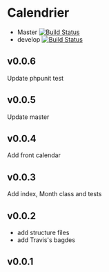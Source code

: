 # Calendrier

* Master [![Build Status](https://travis-ci.org/devsprite/calendar.svg?branch=master)](https://travis-ci.org/devsprite/calendar)
* develop [![Build Status](https://travis-ci.org/devsprite/calendar.svg?branch=develop)](https://travis-ci.org/devsprite/calendar)

## v0.0.6
Update phpunit test

## v0.0.5
Update master

## v0.0.4
Add front calendar

## v0.0.3
Add index, Month class and tests

## v0.0.2
* add structure files
* add Travis's bagdes

## v0.0.1
